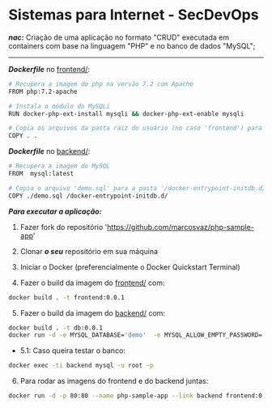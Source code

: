 # Sistemas para Internet - SecDevOps

***nac:*** Criação de uma aplicação no formato "CRUD" executada em containers com base na linguagem "PHP" e no banco de dados "MySQL";

---

***Dockerfile*** no [frontend/](https://github.com/marcosvaz/php-sample-app/tree/master/frontend):
```sh
# Recupera a imagem do php na versão 7.2 com Apache
FROM php:7.2-apache

# Instala o módulo do MySQLi
RUN docker-php-ext-install mysqli && docker-php-ext-enable mysqli

# Copia os arquivos da pasta raiz do usuário (no caso 'frontend') para a pasta raiz do servidor
COPY . .
```

***Dockerfile*** no [backend/](https://github.com/marcosvaz/php-sample-app/tree/master/backend):
```sh
# Recupera a imagem do MySQL
FROM  mysql:latest

# Copia o arquivo 'demo.sql' para a pasta '/docker-entrypoint-initdb.d/', para poder rodar o banco
COPY ./demo.sql /docker-entrypoint-initdb.d/
```

***Para executar a aplicação:***

1. Fazer fork do repositório 'https://github.com/marcosvaz/php-sample-app'

2. Clonar ***o seu*** repositório em sua máquina

3. Iniciar o Docker (preferencialmente o Docker Quickstart Terminal)

4. Fazer o build da imagem do [frontend/](https://github.com/marcosvaz/php-sample-app/tree/master/frontend) com:
```sh
docker build . -t frontend:0.0.1
```

5. Fazer o build da imagem do [backend/](https://github.com/marcosvaz/php-sample-app/tree/master/backend) com:
```sh
docker build . -t db:0.0.1
docker run -d -e MYSQL_DATABASE='demo'  -e MYSQL_ALLOW_EMPTY_PASSWORD='yes' --name backend db:0.0.1
```

* 5.1: Caso queira testar o banco:
```sh
docker exec -ti backend mysql -u root -p
```

6. Para rodar as imagens do frontend e do backend juntas:
```sh
docker run -d -p 80:80 --name php-sample-app --link backend frontend:0.0.1
```
